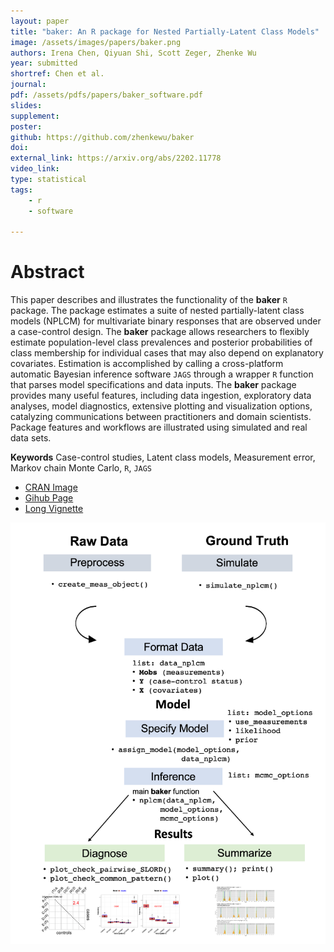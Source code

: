 ```yaml
---
layout: paper
title: "baker: An R package for Nested Partially-Latent Class Models"
image: /assets/images/papers/baker.png
authors: Irena Chen, Qiyuan Shi, Scott Zeger, Zhenke Wu
year: submitted
shortref: Chen et al.
journal:
pdf: /assets/pdfs/papers/baker_software.pdf
slides: 
supplement: 
poster: 
github: https://github.com/zhenkewu/baker
doi: 
external_link: https://arxiv.org/abs/2202.11778
video_link: 
type: statistical
tags:
    - r
    - software
 
---
```


# Abstract

This paper describes and illustrates the functionality of the **baker** `R` package. The package estimates a suite of nested partially-latent class models (NPLCM) for multivariate binary responses that are observed under a case-control design. The **baker** package allows researchers to flexibly estimate population-level class prevalences and posterior probabilities of class membership for individual cases that may also depend on explanatory covariates. Estimation is accomplished by calling a cross-platform automatic Bayesian inference software 
`JAGS` through a wrapper `R` function that parses model specifications and data inputs. The **baker** package provides many useful features, including data ingestion, exploratory data analyses, model diagnostics, extensive plotting and visualization options, catalyzing communications between practitioners and domain scientists. Package features and workflows are illustrated using simulated and real data sets.

**Keywords** Case-control studies, Latent class models, Measurement error, Markov chain Monte Carlo, `R`, `JAGS`

- [CRAN Image](https://CRAN.R-project.org/package=baker)
- [Gihub Page](https://github.com/zhenkewu/baker)
- [Long Vignette](https://zhenkewu.com/assets/html/baker_vignette)

![](/assets/images/papers/baker.png)
